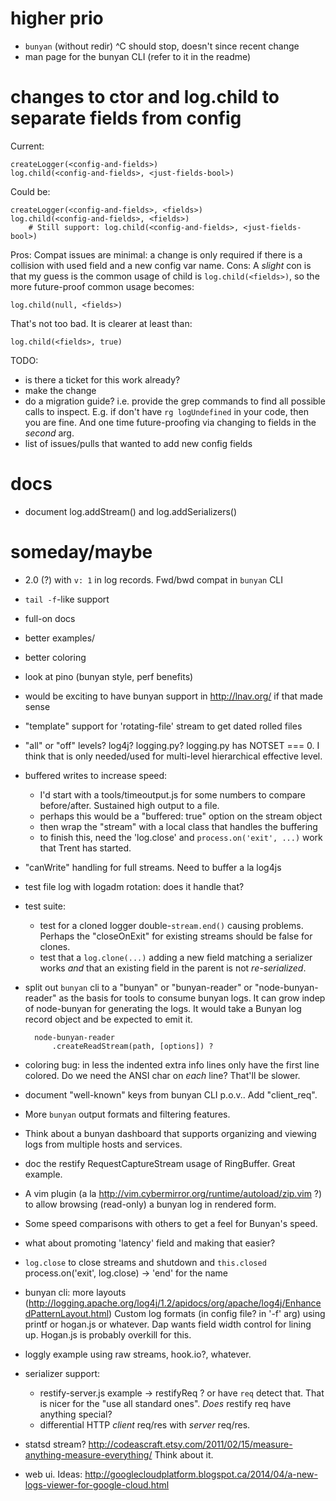 # higher prio

- `bunyan` (without redir) ^C should stop, doesn't since recent change
- man page for the bunyan CLI (refer to it in the readme)


# changes to ctor and log.child to separate fields from config

Current:

    createLogger(<config-and-fields>)
    log.child(<config-and-fields>, <just-fields-bool>)

Could be:

    createLogger(<config-and-fields>, <fields>)
    log.child(<config-and-fields>, <fields>)
        # Still support: log.child(<config-and-fields>, <just-fields-bool>)

Pros: Compat issues are minimal: a change is only required if there is a
collision with used field and a new config var name.
Cons: A *slight* con is that my guess is the common usage of child is
`log.child(<fields>)`, so the more future-proof common usage becomes:

    log.child(null, <fields>)

That's not too bad. It is clearer at least than:

    log.child(<fields>, true)

TODO:

- is there a ticket for this work already?
- make the change
- do a migration guide? i.e. provide the grep commands to find all
  possible calls to inspect. E.g. if don't have `rg logUndefined` in your
  code, then you are fine. And one time future-proofing via changing
  to fields in the *second* arg.
- list of issues/pulls that wanted to add new config fields


# docs

- document log.addStream() and log.addSerializers()


# someday/maybe

- 2.0 (?) with `v: 1` in log records. Fwd/bwd compat in `bunyan` CLI
- `tail -f`-like support
- full-on docs
- better examples/
- better coloring
- look at pino (bunyan style, perf benefits)
- would be exciting to have bunyan support in http://lnav.org/ if that
  made sense
- "template" support for 'rotating-file' stream to get dated rolled files
- "all" or "off" levels? log4j? logging.py?
  logging.py has NOTSET === 0. I think that is only needed/used for
  multi-level hierarchical effective level.
- buffered writes to increase speed:
    - I'd start with a tools/timeoutput.js for some numbers to compare
      before/after. Sustained high output to a file.
    - perhaps this would be a "buffered: true" option on the stream object
    - then wrap the "stream" with a local class that handles the buffering
    - to finish this, need the 'log.close' and `process.on('exit', ...)`
      work that Trent has started.
- "canWrite" handling for full streams. Need to buffer a la log4js
- test file log with logadm rotation: does it handle that?
- test suite:
    - test for a cloned logger double-`stream.end()` causing problems.
      Perhaps the "closeOnExit" for existing streams should be false for
      clones.
    - test that a `log.clone(...)` adding a new field matching a serializer
      works *and* that an existing field in the parent is not *re-serialized*.
- split out `bunyan` cli to a "bunyan" or "bunyan-reader" or "node-bunyan-reader"
  as the basis for tools to consume bunyan logs. It can grow indep of node-bunyan
  for generating the logs.
  It would take a Bunyan log record object and be expected to emit it.

        node-bunyan-reader
            .createReadStream(path, [options]) ?

- coloring bug: in less the indented extra info lines only have the first
  line colored. Do we need the ANSI char on *each* line? That'll be
  slower.
- document "well-known" keys from bunyan CLI p.o.v.. Add "client_req".
- More `bunyan` output formats and filtering features.
- Think about a bunyan dashboard that supports organizing and viewing logs
  from multiple hosts and services.
- doc the restify RequestCaptureStream usage of RingBuffer. Great example.
- A vim plugin (a la http://vim.cybermirror.org/runtime/autoload/zip.vim ?) to
  allow browsing (read-only) a bunyan log in rendered form.
- Some speed comparisons with others to get a feel for Bunyan's speed.
- what about promoting 'latency' field and making that easier?
- `log.close` to close streams and shutdown and `this.closed`
  process.on('exit', log.close)
  -> 'end' for the name
- bunyan cli: more layouts (http://logging.apache.org/log4j/1.2/apidocs/org/apache/log4j/EnhancedPatternLayout.html)
  Custom log formats (in config file? in '-f' arg) using printf or hogan.js
  or whatever. Dap wants field width control for lining up. Hogan.js is
  probably overkill for this.
- loggly example using raw streams, hook.io?, whatever.
- serializer support:
    - restify-server.js example -> restifyReq ? or have `req` detect that.
      That is nicer for the "use all standard ones". *Does* restify req
      have anything special?
    - differential HTTP *client* req/res with *server* req/res.
- statsd stream? http://codeascraft.etsy.com/2011/02/15/measure-anything-measure-everything/
  Think about it.
- web ui. Ideas: http://googlecloudplatform.blogspot.ca/2014/04/a-new-logs-viewer-for-google-cloud.html
